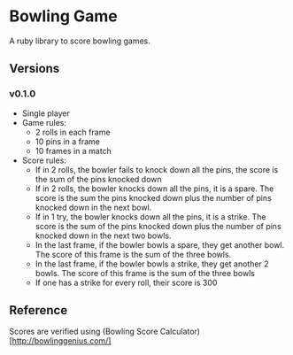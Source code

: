 # Bowling Game
A ruby library to score bowling games.

## Versions
### v0.1.0
- Single player
- Game rules:
  + 2 rolls in each frame
  + 10 pins in a frame
  + 10 frames in a match
- Score rules:
  + If in 2 rolls, the bowler fails to knock down all the pins, the score is the sum of the pins knocked down
  + If in 2 rolls, the bowler knocks down all the pins, it is a spare. The score is the sum the pins knocked down plus the number of pins knocked down in the next bowl.
  + If in 1 try, the bowler knocks down all the pins, it is a strike. The score is the sum of the pins knocked down plus the number of pins knocked down in the next two bowls.
  + In the last frame, if the bowler bowls a spare, they get another bowl. The score of this frame is the sum of the three bowls.
  + In the last frame, if the bowler bowls a strike, they get another 2 bowls. The score of this frame is the sum of the three bowls
  + If one has a strike for every roll, their score is 300

## Reference
Scores are verified using (Bowling Score Calculator)[http://bowlinggenius.com/]
